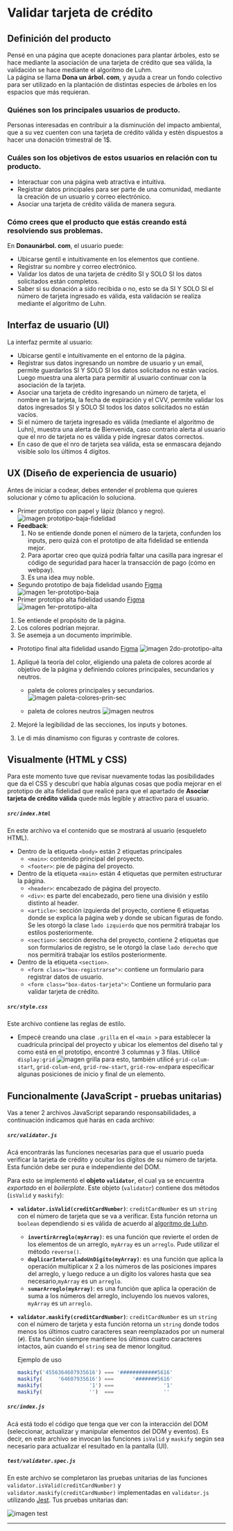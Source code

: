 
# Validar tarjeta de crédito

## Definición del producto

Pensé en una página que acepte donaciones para plantar árboles, esto se hace mediante la asociación de una tarjeta de crédito que sea válida, la validación se hace mediante el algoritmo de Luhm.  
La página se llama **Dona un árbol. com**, y ayuda a crear un fondo colectivo para ser utilizado en la plantación de distintas especies de árboles en los espacios que más requieran.

### Quiénes son los principales usuarios de producto.
Personas interesadas en contribuir a la disminución del impacto ambiental,
que a su vez cuenten con una tarjeta de crédito válida y estén dispuestos a hacer una 
donación trimestral de 1$.

### Cuáles son los objetivos de estos usuarios en relación con tu producto.
* Interactuar con una página web atractiva e intuitiva.
* Registrar datos principales para ser parte de una comunidad, mediante la creación de un usuario y correo electrónico.
* Asociar una tarjeta de crédito válida de manera segura.

### Cómo crees que el producto que estás creando está resolviendo sus problemas.

En **Donaunárbol. com**, el usuario puede:
* Ubicarse gentil e intuitivamente en los elementos que contiene.
* Registrar su nombre y correo electrónico.
* Validar los datos de una tarjeta de crédito SI y SOLO SI los datos solicitados están completos.
* Saber si su donación a sido recibida o no, esto se da SI Y SOLO SI el número de tarjeta ingresado es válida, esta validación se realiza mediante el algoritmo de Luhn.

## Interfaz de usuario (UI)

La interfaz permite al usuario:

* Ubicarse gentil e intuitivamente en el entorno de la página.
* Registrar sus datos ingresando un nombre de usuario y un email, permite guardarlos SI Y SOLO SI los datos solicitados no están vacíos. Luego muestra una alerta para permitir al usuario continuar con la asociación de la tarjeta.
* Asociar una tarjeta de crédito ingresando un número de tarjeta, el nombre en la tarjeta, la fecha de expiración y el CVV, permite validar los datos ingresados SI y SOLO SI todos los datos solicitados no están vacíos.
* Si el número de tarjeta ingresado es válida (mediante el algoritmo de Luhn), muestra una alerta de Bienvenida, caso contrario alerta al usuario que el nro de tarjeta no es válida y pide ingresar datos correctos.
* En caso de que el nro de tarjeta sea válida, esta se enmascara dejando visible solo los últimos 4 dígitos.

## UX (Diseño de experiencia de usuario)

Antes de iniciar a codear, debes entender el problema que quieres solucionar y
cómo tu aplicación lo soluciona.

* Primer prototipo con papel y lápiz (blanco y negro).
![imagen prototipo-baja-fidelidad](imagenes/prototipo-baja-fidelidad.png)  
* **Feedback**:
    1. No se entiende donde ponen el número de la tarjeta, confunden los inputs, pero quizá con el prototipo de alta fidelidad se entienda mejor. 
    2. Para aportar creo que quizá podría faltar una casilla para ingresar el código de seguridad para hacer la transacción de pago (cómo en webpay).
    3. Es una idea muy noble.  
* Segundo prototipo de baja fidelidad usando [Figma](https://www.figma.com/)  
![imagen 1er-prototipo-baja](imagenes/1er-prototipo-baja.png)  
* Primer prototipo alta fidelidad usando [Figma](https://www.figma.com/)  
![imagen 1er-prototipo-alta](imagenes/1er-prototipo-alta.png)  
1. Se entiende el propósito de la página.
2. Los colores podrían mejorar.
3. Se asemeja a un documento imprimible.   
* Prototipo final alta fidelidad usando [Figma](https://www.figma.com/)
![imagen 2do-prototipo-alta](imagenes/2do-prototipo-alta.png)
1. Apliqué la teoría del color, eligiendo una paleta de colores acorde al objetivo de la página y definiendo colores principales, secundarios y neutros.
    - paleta de colores principales y secundarios. ![imagen paleta-colores-prin-sec](imagenes/paleta-colores-prin-sec.png)  

    - paleta de colores neutros ![imagen neutros](imagenes/neutros.png)
2. Mejoré la legibilidad de las secciones, los inputs y botones.

3. Le di más dinamismo con figuras y contraste de colores.

## Visualmente (HTML y CSS)

Para este momento tuve que revisar nuevamente todas las posibilidades que da el CSS y descubrí que había algunas cosas que podía mejorar en el prototipo de alta fidelidad que realicé para que el apartado de **Asociar tarjeta de crédito válida** quede más legible y atractivo para el usuario.

##### `src/index.html`

En este archivo va el contenido que se mostrará al usuario (esqueleto HTML).
* Dentro de la etiqueta `<body>` están 2 etiquetas principales
    - `<main>`: contenido principal del proyecto.
    - `<footer>`: pie de página del proyecto.
* Dentro de la etiqueta `<main>` están 4 etiquetas que permiten estructurar la página.
    - `<header>`: encabezado de página del proyecto.
    - `<div>`: es parte del encabezado, pero tiene una división y estilo distinto al header.
    - `<article>`: sección izquierda del proyecto, contiene 6 etiquetas donde se explica la página web y donde se ubican figuras de fondo. Se les otorgó la clase `lado izquierdo` que nos permitirá trabajar los estilos posteriormente.
    - `<section>`: sección derecha del proyecto, contiene 2 etiquetas que son formularios de registro, se le otorgó la clase `lado derecho` que nos permitirá trabajar los estilos posteriormente.
* Dentro de la etiqueta `<section>`.
    - `<form class="box-registrarse">`: contiene un formulario para registrar datos de usuario.
    - `<form class="box-datos-tarjeta">`: Contiene un formulario para validar tarjeta de crédito.

##### `src/style.css`

Este archivo contiene las reglas de estilo.  
* Empecé creando una clase `.grilla` en el `<main >` para establecer la cuadricula principal del proyecto y ubicar los elementos del diseño tal y como está en el prototipo, encontré 3 columnas y 3 filas. Utilicé `display:grid` ![imagen grilla](imagenes/grilla.png)  para esto, también utilicé `grid-colum-start`, `grid-colum-end`, `grid-row-start`, `grid-row-end`para especificar algunas posiciones de inicio y final de un elemento.


## Funcionalmente (JavaScript - pruebas unitarias)

Vas a tener 2 archivos JavaScript separando responsabilidades, a continuación
indicamos qué harás en cada archivo:

##### `src/validator.js`

Acá encontrarás las funciones necesarias para que el usuario pueda verificar la
tarjeta de crédito y ocultar los dígitos de su número de tarjeta.
Esta función debe ser pura e independiente del DOM.

Para esto se implementó el **objeto `validator`**, el cual ya se encuentra
_exportado_ en el _boilerplate_. Este objeto (`validator`) contiene
dos métodos (`isValid` y `maskify`):

* **`validator.isValid(creditCardNumber)`**: `creditCardNumber` es un `string`
con el número de tarjeta que se va a verificar. Esta función retorna un
`boolean` dependiendo si es válida de acuerdo al [algoritmo de Luhn](https://es.wikipedia.org/wiki/Algoritmo_de_Luhn).  
    * **`invertirArreglo(myArray)`**:
es una función que revierte el orden de los elementos de un arreglo, `myArray` es un `arreglo`.  Pude utilizar el método `reverse()`.  
    * **`duplicarIntercaladoUnDigito(myArray)`**:
es una función que aplica la operación multiplicar x 2 a los números de las posiciones impares del arreglo, y luego reduce a un dígito los valores hasta que sea necesario,`myArray` es un `arreglo`.  
    * **`sumarArreglo(myArray)`**:
es una función que aplica la operación de suma a los números del arreglo, incluyendo los nuevos valores, `myArray` es un `arreglo`.

* **`validator.maskify(creditCardNumber)`**: `creditCardNumber` es un `string` con
el número de tarjeta y esta función retorna un `string` donde todos menos
los últimos cuatro caracteres sean reemplazados por un numeral (`#`).
Esta función siempre mantiene los últimos cuatro caracteres intactos, aún
cuando el `string` sea de menor longitud.

    Ejemplo de uso

    ```js
    maskify('4556364607935616') === '############5616'
    maskify(     '64607935616') ===      '#######5616'
    maskify(               '1') ===                '1'
    maskify(               '')  ===                ''
    ```

##### `src/index.js`

Acá está todo el código que tenga que ver con la interacción del DOM
(seleccionar, actualizar y manipular elementos del DOM y eventos).
Es decir, en este archivo se invocan las funciones `isValid` y `maskify`
según sea necesario para actualizar el resultado en la pantalla (UI).

##### `test/validator.spec.js`

En este archivo se completaron las pruebas unitarias de las funciones
`validator.isValid(creditCardNumber)` y `validator.maskify(creditCardNumber)`
implementadas en `validator.js` utilizando [Jest](https://jestjs.io/es-ES/).
Tus pruebas unitarias dan:

![imagen test](imagenes/test.png)

***